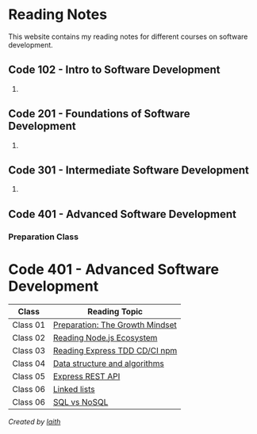 # Reading Notes

This website contains my reading notes for different courses on software development.

## Code 102 - Intro to Software Development
1. 
## Code 201 - Foundations of Software Development
1. 

## Code 301 - Intermediate Software Development
1. 

## Code 401 - Advanced Software Development
### Preparation Class
# Code 401 - Advanced Software Development

| Class    | Reading Topic                                                   |
|----------|-----------------------------------------------------------------|
| Class 01 | [Preparation: The Growth Mindset](./401-notess/prep-class/preparation-growth-mindset.md)                     |
| Class 02 | [Reading Node.js Ecosystem](./401-notess/class-01/reading-nodejs-ecosystem.md)                          |
| Class 03 | [Reading Express TDD CD/CI npm](./401-notess/class-01/reading-express-tdd-cd-ci-npm.md)                     |
| Class 04 | [Data structure and algorithms](./401-notess/class-01/data-structe-algorithims.md)                          |
| Class 05 | [Express REST API](./401-notess/class-02/Express-REST-API-PREP.md)                             |
| Class 06 | [Linked lists](./401-notess/class-03/linkedlist.md)               
| Class 06 | [SQL vs NoSQL](./401-notess/class-05.md)               

*Created by [laith](https://github.com/laith-vlad)*
